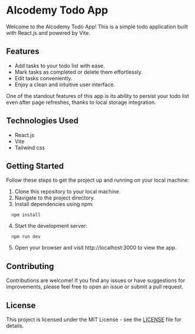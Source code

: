 # Alcodemy Todo App

Welcome to the Alcodemy Todo App! This is a simple todo application built with React.js and powered by Vite.

## Features

- Add tasks to your todo list with ease.
- Mark tasks as completed or delete them effortlessly.
- Edit tasks conveniently.
- Enjoy a clean and intuitive user interface.

One of the standout features of this app is its ability to persist your todo list even after page refreshes, thanks to local storage integration.

## Technologies Used

- React.js
- Vite
- Tailwind css

## Getting Started

Follow these steps to get the project up and running on your local machine:

1. Clone this repository to your local machine.
2. Navigate to the project directory.
3. Install dependencies using npm:

```
  npm install
```


4. Start the development server:

```
  npm run dev
```


5. Open your browser and visit http://localhost:3000 to view the app.

## Contributing

Contributions are welcome! If you find any issues or have suggestions for improvements, please feel free to open an issue or submit a pull request.

## License

This project is licensed under the MIT License - see the [LICENSE](https://github.com/Shubham-Guptaji/react-todo-site/blob/master/LICENSE) file for details. 

